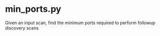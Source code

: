 # min_ports.py
Given an input scan, find the minimum ports required to perform followup discovery scans
